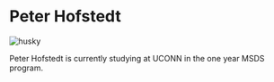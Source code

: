 # Peter Hofstedt

![husky](https://github.com/peterchofstedt/peterchofstedt.github.io/assets/143001351/a7bc9834-131f-40e4-8c7f-291b04473414)

Peter Hofstedt is currently studying at UCONN in the one year MSDS program. 

